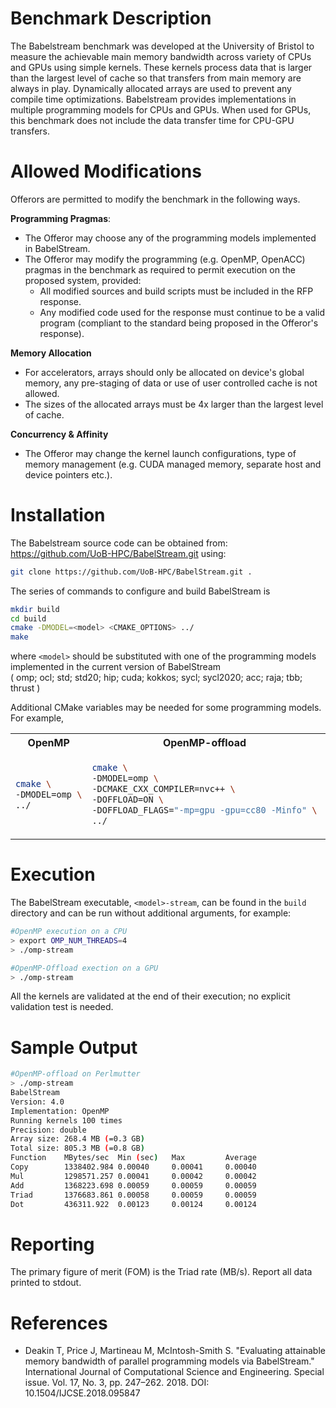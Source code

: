 # Benchmark Description

The Babelstream benchmark was developed at the University of Bristol to measure the achievable main memory bandwidth across variety of CPUs and GPUs using simple kernels. These kernels process data that is larger than the largest level of cache so that transfers from main memory are always in play. Dynamically allocated arrays are used to prevent any compile time optimizations. Babelstream provides implementations in multiple programming models for CPUs and GPUs. When used for GPUs, this benchmark does not include the data transfer time for CPU-GPU transfers.

# Allowed Modifications
Offerors are permitted to modify the benchmark in the following ways.

**Programming Pragmas**:<br>
- The Offeror may choose any of the programming models implemented in BabelStream.
- The Offeror may modify the programming (e.g. OpenMP, OpenACC) pragmas in the benchmark as required  to permit execution on the proposed system, provided: 
   - All modified sources and build scripts must be included in the RFP response.
   - Any modified code used for the response must continue to be a valid program (compliant to the standard being proposed in the Offeror's response).

**Memory Allocation**<br>
- For accelerators, arrays should only be allocated on device's global memory, any pre-staging of data or use of user controlled cache is not allowed.
- The sizes of the allocated arrays must be 4x larger than the largest level of cache. 

**Concurrency & Affinity**<br>
- The Offeror may change the kernel launch configurations, type of memory management (e.g. CUDA managed memory, separate host and device pointers etc.).

# Installation

The Babelstream source code can be obtained from:
https://github.com/UoB-HPC/BabelStream.git using:

```bash
git clone https://github.com/UoB-HPC/BabelStream.git .
```

The series of commands to configure and build BabelStream is
```bash
mkdir build
cd build
cmake -DMODEL=<model> <CMAKE_OPTIONS> ../
make
```
where `<model>` should be substituted with one of
the programming models implemented in the current version of BabelStream<br>
( omp; ocl; std; std20; hip; cuda; kokkos;
  sycl; sycl2020; acc; raja; tbb; thrust )
  

Additional CMake variables may be needed for some programming models.
For example,
<table><tr><th> OpenMP </th><th> OpenMP-offload </th><th> CUDA </th><tr>
<tr><td>

```bash
cmake \
-DMODEL=omp \
../ 
```

</td><td>

```bash
cmake \
-DMODEL=omp \
-DCMAKE_CXX_COMPILER=nvc++ \
-DOFFLOAD=ON \
-DOFFLOAD_FLAGS="-mp=gpu -gpu=cc80 -Minfo" \
../ 
```

</td><td>

```bash
cmake \
-DMODEL=cuda \
-DCMAKE_CXX_COMPILER=nvc++ \
-DCMAKE_CUDA_COMPILER=nvcc \
-DCUDA_ARCH=sm_80 \
../ 
```

</td></tr></table>

# Execution

The BabelStream executable, `<model>-stream`,
can be found in the `build` directory
and can be run without additional arguments,
for example:

```bash
#OpenMP execution on a CPU
> export OMP_NUM_THREADS=4
> ./omp-stream 

#OpenMP-Offload exection on a GPU
> ./omp-stream 
```

All the kernels are validated at the end of their execution;
no explicit validation test is needed.


# Sample Output

```bash
#OpenMP-offload on Perlmutter
> ./omp-stream
BabelStream
Version: 4.0
Implementation: OpenMP
Running kernels 100 times
Precision: double
Array size: 268.4 MB (=0.3 GB)
Total size: 805.3 MB (=0.8 GB)
Function    MBytes/sec  Min (sec)   Max         Average     
Copy        1338402.984 0.00040     0.00041     0.00040     
Mul         1298571.257 0.00041     0.00042     0.00042     
Add         1368223.698 0.00059     0.00059     0.00059     
Triad       1376683.861 0.00058     0.00059     0.00059     
Dot         436311.922  0.00123     0.00124     0.00124 
```

# Reporting
The primary figure of merit (FOM) is the Triad rate (MB/s).
Report all data printed to stdout.

# References

- Deakin T, Price J, Martineau M, McIntosh-Smith S.
"Evaluating attainable memory bandwidth of 
  parallel programming models via BabelStream."
International Journal of Computational Science and Engineering.
Special issue. Vol. 17, No. 3, pp. 247–262. 2018.
DOI: 10.1504/IJCSE.2018.095847